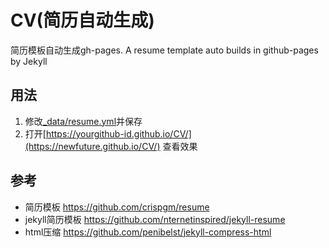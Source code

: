 # CV(简历自动生成)
简历模板自动生成gh-pages. A resume template auto builds in github-pages by Jekyll

## 用法

1. 修改[_data/resume.yml](_data/resume.yml)并保存
2. 打开[https://yourgithub-id.github.io/CV/](https://newfuture.github.io/CV/) 查看效果



## 参考

* 简历模板 https://github.com/crispgm/resume
* jekyll简历模板 https://github.com/nternetinspired/jekyll-resume
* html压缩 https://github.com/penibelst/jekyll-compress-html
